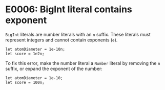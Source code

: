 # E0006: BigInt literal contains exponent

`BigInt` literals are number literals with an `n` suffix. These literals must
represent integers and cannot contain exponents (`e`).

    let atomDiameter = 1e-10n;
    let score = 1e2n;

To fix this error, make the number literal a `Number` literal by removing the
`n` suffix, or expand the exponent of the number:

    let atomDiameter = 1e-10;
    let score = 100n;
